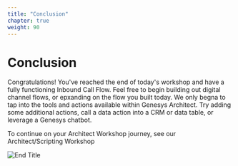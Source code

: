 ```yaml
---
title: "Conclusion"
chapter: true
weight: 90
---
```


# Conclusion

Congratulations! You've reached the end of today's workshop and have a fully functioning Inbound Call Flow. Feel free to begin building out digital channel flows, or epxanding on the flow you built today. We only begna to tap into the tools and actions available within Genesys Architect. Try adding some additional actions, call a data action into a CRM or data table, or leverage a Genesys chatbot. 

To continue on your Architect Workshop journey, see our Architect/Scripting Workshop

![End Title](/images/Conclusion.jpg)